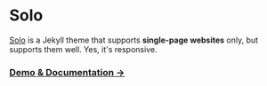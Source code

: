 # Solo 

[Solo](http://chibicode.github.io/solo) is a Jekyll theme that supports **single-page websites** only, but supports them well. Yes, it's responsive.

### [Demo & Documentation &rarr;](http://chibicode.github.io/solo)
